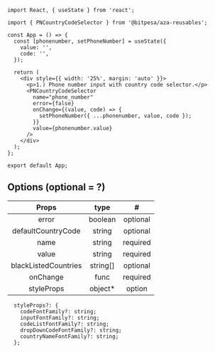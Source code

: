 ```tsx
import React, { useState } from 'react';

import { PNCountryCodeSelector } from '@bitpesa/aza-reusables';

const App = () => {
  const [phonenumber, setPhoneNumber] = useState({
    value: '',
    code: '',
  });

  return (
    <div style={{ width: '25%', margin: 'auto' }}>
      <p>1.) Phone number input with country code selector.</p>
      <PNCountryCodeSelector
        name="phone_number"
        error={false}
        onChange={(value, code) => {
          setPhoneNumber({ ...phonenumber, value, code });
        }}
        value={phonenumber.value}
      />
    </div>
  );
};

export default App;
```

## Options (optional = ?)

|        Props         |   type   |    #     |
| :------------------: | :------: | :------: |
|        error         | boolean  | optional |
|  defaultCountryCode  |  string  | optional |
|         name         |  string  | required |
|        value         |  string  | required |
| blackListedCountries | string[] | optional |
|       onChange       |   func   | required |
|      styleProps      | object\* |  option  |

```
  styleProps?: {
    codeFontFamily?: string;
    inputFontFamily?: string;
    codeListFontFamily?: string;
    dropDownCodeFontFamily?: string;
    countryNameFontFamily?: string;
  };

```
